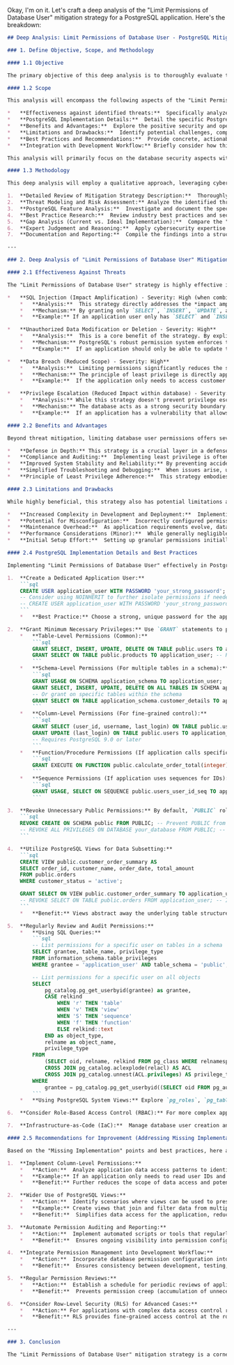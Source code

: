 Okay, I'm on it. Let's craft a deep analysis of the "Limit Permissions of Database User" mitigation strategy for a PostgreSQL application. Here's the breakdown:

```markdown
## Deep Analysis: Limit Permissions of Database User - PostgreSQL Mitigation Strategy

### 1. Define Objective, Scope, and Methodology

#### 1.1 Objective

The primary objective of this deep analysis is to thoroughly evaluate the "Limit Permissions of Database User" mitigation strategy for applications utilizing PostgreSQL. This evaluation will focus on understanding its effectiveness in reducing security risks, its implementation details within the PostgreSQL ecosystem, its benefits and drawbacks, and recommendations for enhancing its application.  Ultimately, the goal is to provide actionable insights for development teams to effectively implement and maintain this strategy for improved application security.

#### 1.2 Scope

This analysis will encompass the following aspects of the "Limit Permissions of Database User" mitigation strategy within the context of PostgreSQL:

*   **Effectiveness against identified threats:**  Specifically analyze how this strategy mitigates SQL Injection (Impact Amplification), Unauthorized Data Modification or Deletion, Data Breach (Reduced Scope), and Privilege Escalation (Reduced Impact within database).
*   **PostgreSQL Implementation Details:**  Detail the specific PostgreSQL features and commands (e.g., `CREATE USER`, `GRANT`, `REVOKE`, `CREATE VIEW`, system views for permission auditing) involved in implementing this strategy.
*   **Benefits and Advantages:**  Explore the positive security and operational impacts of adopting this mitigation strategy.
*   **Limitations and Drawbacks:**  Identify potential challenges, complexities, or limitations associated with implementing and maintaining this strategy.
*   **Best Practices and Recommendations:**  Provide concrete, actionable recommendations for optimizing the implementation of this strategy, addressing the "Missing Implementation" points (column-level permissions, views), and ensuring its ongoing effectiveness.
*   **Integration with Development Workflow:** Briefly consider how this strategy integrates with typical development and deployment pipelines.

This analysis will primarily focus on the database security aspects within PostgreSQL and will not delve into application-level access control mechanisms or broader network security configurations unless directly relevant to database user permissions.

#### 1.3 Methodology

This deep analysis will employ a qualitative approach, leveraging cybersecurity expertise and PostgreSQL security best practices. The methodology will involve:

1.  **Detailed Review of Mitigation Strategy Description:**  Thoroughly examine the provided description of the "Limit Permissions of Database User" strategy, including its steps, threat mitigation claims, and impact assessments.
2.  **Threat Modeling and Risk Assessment:** Analyze the identified threats (SQL Injection, Unauthorized Data Modification/Deletion, Data Breach, Privilege Escalation) and evaluate how effectively limiting database user permissions reduces the likelihood and impact of these threats within a PostgreSQL environment.
3.  **PostgreSQL Feature Analysis:**  Investigate and document the specific PostgreSQL features and functionalities that are crucial for implementing this mitigation strategy, including permission system, roles, views, and auditing capabilities.
4.  **Best Practice Research:**  Review industry best practices and security guidelines related to database user permission management, particularly within PostgreSQL.
5.  **Gap Analysis (Current vs. Ideal Implementation):**  Compare the "Currently Implemented" and "Missing Implementation" points provided in the strategy description to identify areas for improvement and further refinement.
6.  **Expert Judgement and Reasoning:**  Apply cybersecurity expertise to assess the overall effectiveness, feasibility, and practicality of the mitigation strategy, and to formulate actionable recommendations.
7.  **Documentation and Reporting:**  Compile the findings into a structured markdown document, clearly outlining the analysis, findings, and recommendations.

---

### 2. Deep Analysis of "Limit Permissions of Database User" Mitigation Strategy

#### 2.1 Effectiveness Against Threats

The "Limit Permissions of Database User" strategy is highly effective in mitigating the impact of several critical threats, particularly within the database layer of an application using PostgreSQL. Let's analyze each threat:

*   **SQL Injection (Impact Amplification) - Severity: High (when combined with SQL Injection vulnerability)**
    *   **Analysis:**  This strategy directly addresses the *impact amplification* aspect of SQL Injection. Even if an attacker successfully injects malicious SQL code through an application vulnerability, the damage they can inflict within the database is significantly limited by the restricted permissions of the application's database user.
    *   **Mechanism:** By granting only `SELECT`, `INSERT`, `UPDATE`, and `DELETE` permissions on specific tables and potentially columns, and *excluding* dangerous permissions like `CREATE`, `DROP`, `TRUNCATE`, or access to sensitive system tables/functions, the attacker's ability to manipulate database schema, exfiltrate sensitive data beyond the application's scope, or perform destructive actions is severely curtailed.
    *   **Example:** If an application user only has `SELECT` and `INSERT` on the `users` table, a SQL injection attack might allow reading or inserting data into the `users` table, but it *won't* allow the attacker to drop the entire database, create new administrative users, or access other tables like `financial_transactions` if permissions are not granted.

*   **Unauthorized Data Modification or Deletion - Severity: High**
    *   **Analysis:**  This is a core benefit of the strategy. By explicitly controlling `UPDATE` and `DELETE` permissions at the table and potentially column level, you prevent the application user (and by extension, an attacker exploiting application vulnerabilities) from modifying or deleting data they are not authorized to touch.
    *   **Mechanism:** PostgreSQL's robust permission system enforces these restrictions. If the application user is not granted `UPDATE` or `DELETE` on a specific table or even specific columns within a table, any attempt to perform these operations will be rejected by the database itself.
    *   **Example:**  If an application should only be able to update the `last_login` timestamp in the `users` table, you can grant `UPDATE` permission *only* on the `last_login` column of the `users` table. Attempts to update other columns like `password_hash` or `email` would be blocked by PostgreSQL's permission checks.

*   **Data Breach (Reduced Scope) - Severity: High**
    *   **Analysis:**  Limiting permissions significantly reduces the scope of a potential data breach. If the application user's credentials are compromised (e.g., through application vulnerability or credential theft), the attacker's access to data is confined to the permissions granted to that user.
    *   **Mechanism:** The principle of least privilege is directly applied. The application user only has access to the data and operations absolutely necessary for its function. This minimizes the "blast radius" of a security incident.
    *   **Example:**  If the application only needs to access customer order data, and the application user is only granted permissions on the `orders` and `order_items` tables, a compromised application user will *not* be able to access sensitive employee salary information stored in a separate `salaries` table, assuming permissions on `salaries` are not granted.

*   **Privilege Escalation (Reduced Impact within database) - Severity: Medium**
    *   **Analysis:** While this strategy doesn't prevent privilege escalation vulnerabilities in the *application* itself, it significantly reduces the *impact* of such escalation within the database. If an attacker manages to escalate privileges within the application to act as the application user, the limited permissions of that user still constrain their actions within PostgreSQL.
    *   **Mechanism:** The database acts as a strong security boundary. Even if an attacker gains elevated privileges within the application logic, they are still bound by the database-level permissions.
    *   **Example:**  If an application has a vulnerability that allows a user to temporarily assume administrative roles within the application, but the application still connects to PostgreSQL using a database user with restricted permissions, the attacker's ability to exploit this escalated application privilege to perform administrative actions *within the database* (like creating new PostgreSQL users or altering database configurations) is limited.

#### 2.2 Benefits and Advantages

Beyond threat mitigation, limiting database user permissions offers several additional benefits:

*   **Defense in Depth:** This strategy is a crucial layer in a defense-in-depth approach. It acts as a compensating control, mitigating the impact of vulnerabilities in other parts of the application stack (e.g., application code, web server).
*   **Compliance and Auditing:**  Implementing least privilege is often a requirement for various compliance standards (e.g., PCI DSS, GDPR, HIPAA). Explicitly defined and auditable permissions simplify compliance efforts and security audits. PostgreSQL's system views (`pg_roles`, `pg_tables`, `pg_namespace`, `information_schema.table_privileges`) facilitate permission auditing and reporting.
*   **Improved System Stability and Reliability:** By preventing accidental or malicious actions that could damage the database schema or data integrity, limited permissions contribute to a more stable and reliable application environment.
*   **Simplified Troubleshooting and Debugging:**  When issues arise, understanding the precise permissions granted to the application user can simplify debugging and help isolate the root cause of problems related to data access or modification.
*   **Principle of Least Privilege Adherence:**  This strategy embodies the fundamental security principle of least privilege, minimizing the potential damage from both internal errors and external attacks.

#### 2.3 Limitations and Drawbacks

While highly beneficial, this strategy also has potential limitations and drawbacks:

*   **Increased Complexity in Development and Deployment:**  Implementing granular permissions requires careful planning and configuration. Developers need to be mindful of the exact permissions required for each application component. Deployment scripts and processes need to correctly set up and manage these permissions.
*   **Potential for Misconfiguration:**  Incorrectly configured permissions can lead to application malfunctions. Overly restrictive permissions can break application functionality, while overly permissive permissions negate the security benefits. Thorough testing and validation are crucial.
*   **Maintenance Overhead:**  As application requirements evolve, database permissions may need to be updated. Regular reviews and audits are necessary to ensure permissions remain appropriate and minimal.
*   **Performance Considerations (Minor):**  While generally negligible, very fine-grained permission checks, especially at the column level, *could* introduce a minor performance overhead in very high-transaction environments. However, this is usually outweighed by the security benefits and is rarely a significant concern in typical applications.
*   **Initial Setup Effort:**  Setting up granular permissions initially requires more effort than simply granting broad permissions. However, this upfront investment pays off in long-term security and reduced risk.

#### 2.4 PostgreSQL Implementation Details and Best Practices

Implementing "Limit Permissions of Database User" effectively in PostgreSQL involves several key steps and best practices:

1.  **Create a Dedicated Application User:**
    ```sql
    CREATE USER application_user WITH PASSWORD 'your_strong_password';
    -- Consider using NOINHERIT to further isolate permissions if needed
    -- CREATE USER application_user WITH PASSWORD 'your_strong_password' NOINHERIT;
    ```
    *   **Best Practice:** Choose a strong, unique password for the application user. Store credentials securely (e.g., using environment variables, secrets management systems).

2.  **Grant Minimum Necessary Privileges:** Use `GRANT` statements to provide only the required permissions.
    *   **Table-Level Permissions (Common):**
        ```sql
        GRANT SELECT, INSERT, UPDATE, DELETE ON TABLE public.users TO application_user;
        GRANT SELECT ON TABLE public.products TO application_user; -- Read-only access
        ```
    *   **Schema-Level Permissions (For multiple tables in a schema):**
        ```sql
        GRANT USAGE ON SCHEMA application_schema TO application_user;
        GRANT SELECT, INSERT, UPDATE, DELETE ON ALL TABLES IN SCHEMA application_schema TO application_user;
        -- Or grant on specific tables within the schema
        GRANT SELECT ON TABLE application_schema.customer_details TO application_user;
        ```
    *   **Column-Level Permissions (For fine-grained control):**
        ```sql
        GRANT SELECT (user_id, username, last_login) ON TABLE public.users TO application_user;
        GRANT UPDATE (last_login) ON TABLE public.users TO application_user;
        -- Requires PostgreSQL 9.0 or later
        ```
    *   **Function/Procedure Permissions (If application calls specific functions):**
        ```sql
        GRANT EXECUTE ON FUNCTION public.calculate_order_total(integer) TO application_user;
        ```
    *   **Sequence Permissions (If application uses sequences for IDs):**
        ```sql
        GRANT USAGE, SELECT ON SEQUENCE public.users_user_id_seq TO application_user;
        ```

3.  **Revoke Unnecessary Public Permissions:** By default, `PUBLIC` role has some permissions. Revoke those if needed to enforce stricter security.
    ```sql
    REVOKE CREATE ON SCHEMA public FROM PUBLIC; -- Prevent PUBLIC from creating objects in public schema
    -- REVOKE ALL PRIVILEGES ON DATABASE your_database FROM PUBLIC; -- More aggressive, use with caution
    ```

4.  **Utilize PostgreSQL Views for Data Subsetting:**
    ```sql
    CREATE VIEW public.customer_order_summary AS
    SELECT order_id, customer_name, order_date, total_amount
    FROM public.orders
    WHERE customer_status = 'active';

    GRANT SELECT ON VIEW public.customer_order_summary TO application_user;
    -- REVOKE SELECT ON TABLE public.orders FROM application_user; -- If direct table access is no longer needed
    ```
    *   **Benefit:** Views abstract away the underlying table structure and can present a filtered or transformed view of the data, further limiting what the application user can access.

5.  **Regularly Review and Audit Permissions:**
    *   **Using SQL Queries:**
        ```sql
        -- List permissions for a specific user on tables in a schema
        SELECT grantee, table_name, privilege_type
        FROM information_schema.table_privileges
        WHERE grantee = 'application_user' AND table_schema = 'public';

        -- List permissions for a specific user on all objects
        SELECT
            pg_catalog.pg_get_userbyid(grantee) as grantee,
            CASE relkind
                WHEN 'r' THEN 'table'
                WHEN 'v' THEN 'view'
                WHEN 'S' THEN 'sequence'
                WHEN 'f' THEN 'function'
                ELSE relkind::text
            END as object_type,
            relname as object_name,
            privilege_type
        FROM
            (SELECT oid, relname, relkind FROM pg_class WHERE relnamespace = (SELECT oid FROM pg_namespace WHERE nspname = 'public')) AS objects
            CROSS JOIN pg_catalog.aclexplode(relacl) AS ACL
            CROSS JOIN pg_catalog.unnest(ACL.privileges) AS privilege_type
        WHERE
            grantee = pg_catalog.pg_get_userbyid((SELECT oid FROM pg_authid WHERE rolname = 'application_user'));
        ```
    *   **Using PostgreSQL System Views:** Explore `pg_roles`, `pg_tables`, `pg_namespace`, `information_schema.table_privileges`, `information_schema.role_table_grants`, etc. for comprehensive permission information.

6.  **Consider Role-Based Access Control (RBAC):** For more complex applications, using PostgreSQL roles to group permissions and then assigning users to roles can simplify permission management.

7.  **Infrastructure-as-Code (IaC):**  Manage database user creation and permission grants using IaC tools (e.g., Terraform, Ansible, Chef, Puppet) to ensure consistent and repeatable deployments and to track changes in version control.

#### 2.5 Recommendations for Improvement (Addressing Missing Implementation)

Based on the "Missing Implementation" points and best practices, here are recommendations for further enhancing the "Limit Permissions of Database User" strategy:

1.  **Implement Column-Level Permissions:**
    *   **Action:**  Analyze application data access patterns to identify opportunities to restrict permissions to specific columns instead of granting table-level access.
    *   **Example:** If an application only needs to read user IDs and usernames, grant `SELECT (user_id, username)` instead of `SELECT *` or `SELECT` on the entire `users` table.
    *   **Benefit:** Further reduces the scope of data access and potential data breaches.

2.  **Wider Use of PostgreSQL Views:**
    *   **Action:**  Identify scenarios where views can be used to present a restricted or transformed view of the data to the application.
    *   **Example:** Create views that join and filter data from multiple tables, presenting only the necessary information to the application user, without granting direct access to the underlying base tables.
    *   **Benefit:**  Simplifies data access for the application, reduces complexity in queries within the application code, and enhances security by abstracting away the underlying data structure.

3.  **Automate Permission Auditing and Reporting:**
    *   **Action:**  Implement automated scripts or tools that regularly query PostgreSQL system views to audit and report on the permissions granted to application users.
    *   **Benefit:**  Ensures ongoing visibility into permission configurations, facilitates regular reviews, and helps identify and remediate any deviations from the principle of least privilege. Integrate these reports into security dashboards or monitoring systems.

4.  **Integrate Permission Management into Development Workflow:**
    *   **Action:**  Incorporate database permission configuration into the application's development and deployment processes. Store permission definitions in version control alongside application code and database schema definitions.
    *   **Benefit:**  Ensures consistency between development, testing, and production environments. Facilitates collaboration between developers and security teams. Makes permission changes auditable and traceable.

5.  **Regular Permission Reviews:**
    *   **Action:**  Establish a schedule for periodic reviews of application user permissions. Re-evaluate the necessity of granted permissions as application functionality evolves.
    *   **Benefit:**  Prevents permission creep (accumulation of unnecessary permissions over time) and ensures that permissions remain aligned with the principle of least privilege.

6.  **Consider Row-Level Security (RLS) for Advanced Cases:**
    *   **Action:** For applications with complex data access control requirements based on user roles or data attributes, explore PostgreSQL's Row-Level Security feature.
    *   **Benefit:** RLS provides fine-grained access control at the row level, enabling more sophisticated data security policies directly within the database. (Note: RLS adds complexity and should be considered when table/column level permissions are insufficient).

---

### 3. Conclusion

The "Limit Permissions of Database User" mitigation strategy is a cornerstone of secure PostgreSQL application development. It effectively reduces the impact of various threats, particularly SQL Injection, unauthorized data access, and data breaches. By meticulously implementing this strategy, leveraging PostgreSQL's robust permission system, and continuously refining permissions based on application needs and security best practices, development teams can significantly enhance the security posture of their applications.  Addressing the "Missing Implementation" points by incorporating column-level permissions and wider use of views, along with automated auditing and integration into the development workflow, will further strengthen this crucial mitigation strategy and contribute to a more resilient and secure application environment.